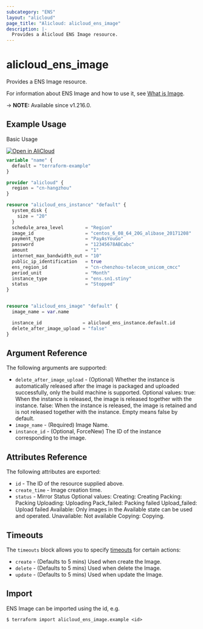 ```yaml
---
subcategory: "ENS"
layout: "alicloud"
page_title: "Alicloud: alicloud_ens_image"
description: |-
  Provides a Alicloud ENS Image resource.
---
```


# alicloud_ens_image

Provides a ENS Image resource. 

For information about ENS Image and how to use it, see [What is Image](https://www.alibabacloud.com/help/en/).

-> **NOTE:** Available since v1.216.0.

## Example Usage

Basic Usage

<div style="display: block;margin-bottom: 40px;"><div class="oics-button" style="float: right;position: absolute;margin-bottom: 10px;">
  <a href="https://api.aliyun.com/terraform?resource=alicloud_ens_image&exampleId=1841648a-a784-d4be-baa1-166241099c9d86003eca&activeTab=example&spm=docs.r.ens_image.0.1841648aa7&intl_lang=EN_US" target="_blank">
    <img alt="Open in AliCloud" src="https://img.alicdn.com/imgextra/i1/O1CN01hjjqXv1uYUlY56FyX_!!6000000006049-55-tps-254-36.svg" style="max-height: 44px; max-width: 100%;">
  </a>
</div></div>

```terraform
variable "name" {
  default = "terraform-example"
}

provider "alicloud" {
  region = "cn-hangzhou"
}

resource "alicloud_ens_instance" "default" {
  system_disk {
    size = "20"
  }
  schedule_area_level        = "Region"
  image_id                   = "centos_6_08_64_20G_alibase_20171208"
  payment_type               = "PayAsYouGo"
  password                   = "12345678ABCabc"
  amount                     = "1"
  internet_max_bandwidth_out = "10"
  public_ip_identification   = true
  ens_region_id              = "cn-chenzhou-telecom_unicom_cmcc"
  period_unit                = "Month"
  instance_type              = "ens.sn1.stiny"
  status                     = "Stopped"
}


resource "alicloud_ens_image" "default" {
  image_name = var.name

  instance_id               = alicloud_ens_instance.default.id
  delete_after_image_upload = "false"
}
```

## Argument Reference

The following arguments are supported:
* `delete_after_image_upload` - (Optional) Whether the instance is automatically released after the image is packaged and uploaded successfully, only the build machine is supported.  Optional values: true: When the instance is released, the image is released together with the instance. false: When the instance is released, the image is retained and is not released together with the instance. Empty means false by default.
* `image_name` - (Required) Image Name.
* `instance_id` - (Optional, ForceNew) The ID of the instance corresponding to the image.

## Attributes Reference

The following attributes are exported:
* `id` - The ID of the resource supplied above.
* `create_time` - Image creation time.
* `status` - Mirror Status  Optional values: Creating: Creating Packing: Packing Uploading: Uploading Pack_failed: Packing failed Upload_failed: Upload failed Available: Only images in the Available state can be used and operated. Unavailable: Not available Copying: Copying.

## Timeouts

The `timeouts` block allows you to specify [timeouts](https://www.terraform.io/docs/configuration-0-11/resources.html#timeouts) for certain actions:
* `create` - (Defaults to 5 mins) Used when create the Image.
* `delete` - (Defaults to 5 mins) Used when delete the Image.
* `update` - (Defaults to 5 mins) Used when update the Image.

## Import

ENS Image can be imported using the id, e.g.

```shell
$ terraform import alicloud_ens_image.example <id>
```